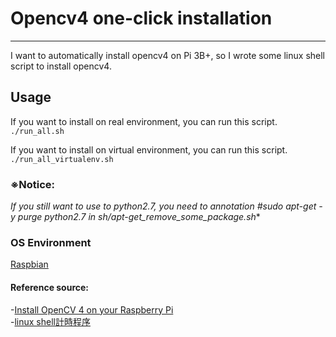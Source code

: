 # Opencv4 one-click installation #
------------------------------------------------------------------
I want to automatically install opencv4 on Pi 3B+, so I wrote some linux shell script to install opencv4.

## Usage ##
If you want to install on real environment, you can run this script.<br>
`./run_all.sh`<br>

If you want to install on virtual environment, you can run this script.<br>
`./run_all_virtualenv.sh`<br>

### ※Notice:
**If you still want to use to python2.7, you need to annotation #sudo apt-get -y purge python2.7* in sh/apt-get_remove_some_package.sh**

### OS Environment
[Raspbian](https://www.raspberrypi.org/downloads/raspbian/)
 
#### Reference source:
-[Install OpenCV 4 on your Raspberry Pi](https://www.pyimagesearch.com/2018/09/26/install-opencv-4-on-your-raspberry-pi/) <br>
-[linux shell計時程序](http://www.52souji.net/linux-shell-clocking-script.html)